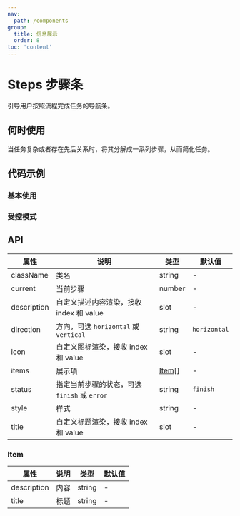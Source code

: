 ```yaml
---
nav:
  path: /components
group:
  title: 信息展示
  order: 8
toc: 'content'
---
```


# Steps 步骤条

<code src="../../docs/components/compatibility.tsx" inline="true"></code>

引导用户按照流程完成任务的导航条。

## 何时使用

当任务复杂或者存在先后关系时，将其分解成一系列步骤，从而简化任务。

## 代码示例

### 基本使用

<code src='pages/Steps/index'></code>

### 受控模式

<code src='pages/StepsControl/index'></code>

## API

| 属性        | 说明                               | 类型        | 默认值           |
| ----------- | ---------------------------------- | ----------- | ---------------- |
| className   | 类名                               | string      | -                |
| current     | 当前步骤                           | number      | -                |
| description | 自定义描述内容渲染，接收 index 和 value | slot        | -                |
| direction   | 方向，可选 `horizontal` 或 `vertical` | string      | `horizontal`     |
| icon        | 自定义图标渲染，接收 index 和 value | slot        | -                |
| items       | 展示项                             | [Item](#item)[] | -                |
| status      | 指定当前步骤的状态，可选 `finish` 或 `error` | string      | `finish`         |
| style       | 样式                               | string      | -                |
| title       | 自定义标题渲染，接收 index 和 value | slot        | -                |

### Item

| 属性        | 说明   | 类型   | 默认值   |
| ----------- | ------ | ------ | -------- |
| description | 内容   | string | -        |
| title       | 标题   | string | -        |
